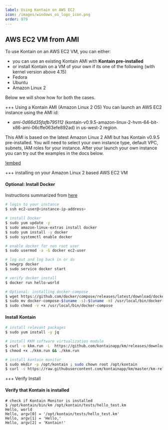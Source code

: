 ```yaml
---
label: Using Kontain on AWS EC2
icon: /images/windows_os_logo_icon.png
order: 979
---
```


## AWS EC2 VM from AMI
To use Kontain on an AWS EC2 VM, you can either:
- you can use an existing Kontain AMI with **Kontain pre-installed**
- or install Kontain on a VM of your own if its one of the following (with kernel version above 4.15)
- Fedora
- Ubuntu
- Amazon Linux 2

Below we will show how for both the cases.

+++ Using a Kontain AMI (Amazon Linux 2 OS)
You can launch an AWS EC2 instance using the AMI id: 
- *ami-0d66d35fafb795112* (kontain-v0.9.5-amazon-linux-2-hvm-64-bit-x86-ami-06cffe063efe892ad) in us-west-2 region.

This AMI is based on the latest Amazon Linux 2 AMI but has Kontain v0.9.5 pre-installed.  You will need to select your own instance type, default VPC, subnets, IAM roles for your instance.  After your launch your own instance you can try out the examples in the docs below.

[!embed](https://youtu.be/YX8sUiFyb2k)

+++ installing on your Amazon Linux 2 based AWS EC2 VM
#### Optional: Install Docker
Instructions summarized from [here](https://docs.aws.amazon.com/AmazonECS/latest/developerguide/docker-basics.html)

```bash
# login to your instance
$ ssh ec2-user@<instance-ip-address>

# install Docker
$ sudo yum update -y
$ sudo amazon-linux-extras install docker
$ sudo yum install -y docker
$ sudo systemctl enable docker

# enable docker for non root user
$ sudo usermod -a -G docker ec2-user

# log out and log back in or do
$ newgrp docker
$ sudo service docker start

# verify docker install
$ docker run hello-world

# Optional: installing docker-compose
$ wget https://github.com/docker/compose/releases/latest/download/docker-compose-$(uname -s)-$(uname -m)
$ sudo mv docker-compose-$(uname -s)-$(uname -m) /usr/local/bin/docker-compose
$ sudo chmod -v +x /usr/local/bin/docker-compose
```


#### Install Kontain
```bash
# install relevant packages
$ sudo yum install -y jq

# install KKM software virtualization module
$ curl -o kkm.run -L  https://github.com/kontainapp/km/releases/download/v0.9.5/kkm.run
$ chmod +x ./kkm.run && ./kkm.run

# install kontain monitor
$ sudo mkdir -p /opt/kontain ; sudo chown root /opt/kontain
$ curl -s https://raw.githubusercontent.com/kontainapp/km/master/km-releases/kontain-install.sh | sudo bash
```

+++ Verify Install
#### Verify that Kontain is installed
```shell
# check if Kontain Monitor is installed
$ /opt/kontain/bin/km /opt/kontain/tests/hello_test.km
Hello, world
Hello, argv[0] = '/opt/kontain/tests/hello_test.km'
Hello, argv[1] = 'Hello,'
Hello, argv[2] = 'Kontain!'
```

